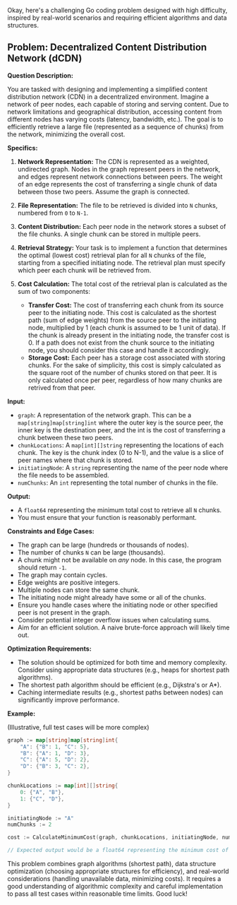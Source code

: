 Okay, here's a challenging Go coding problem designed with high difficulty, inspired by real-world scenarios and requiring efficient algorithms and data structures.

## Problem: Decentralized Content Distribution Network (dCDN)

**Question Description:**

You are tasked with designing and implementing a simplified content distribution network (CDN) in a decentralized environment.  Imagine a network of peer nodes, each capable of storing and serving content.  Due to network limitations and geographical distribution, accessing content from different nodes has varying costs (latency, bandwidth, etc.).  The goal is to efficiently retrieve a large file (represented as a sequence of chunks) from the network, minimizing the overall cost.

**Specifics:**

1.  **Network Representation:** The CDN is represented as a weighted, undirected graph. Nodes in the graph represent peers in the network, and edges represent network connections between peers.  The weight of an edge represents the cost of transferring a single chunk of data between those two peers.  Assume the graph is connected.

2.  **File Representation:** The file to be retrieved is divided into `N` chunks, numbered from `0` to `N-1`.

3.  **Content Distribution:** Each peer node in the network stores a subset of the file chunks. A single chunk can be stored in multiple peers.

4.  **Retrieval Strategy:** Your task is to implement a function that determines the optimal (lowest cost) retrieval plan for all `N` chunks of the file, starting from a specified initiating node. The retrieval plan must specify which peer each chunk will be retrieved from.

5.  **Cost Calculation:** The total cost of the retrieval plan is calculated as the sum of two components:
    *   **Transfer Cost:** The cost of transferring each chunk from its source peer to the initiating node. This cost is calculated as the shortest path (sum of edge weights) from the source peer to the initiating node, multiplied by 1 (each chunk is assumed to be 1 unit of data). If the chunk is already present in the initiating node, the transfer cost is 0. If a path does not exist from the chunk source to the initiating node, you should consider this case and handle it accordingly.
    *   **Storage Cost:** Each peer has a storage cost associated with storing chunks. For the sake of simplicity, this cost is simply calculated as the square root of the number of chunks stored on that peer. It is only calculated once per peer, regardless of how many chunks are retrived from that peer.

**Input:**

*   `graph`:  A representation of the network graph. This can be a `map[string]map[string]int` where the outer key is the source peer, the inner key is the destination peer, and the int is the cost of transferring a chunk between these two peers.
*   `chunkLocations`: A `map[int][]string` representing the locations of each chunk. The key is the chunk index (0 to N-1), and the value is a slice of peer names where that chunk is stored.
*   `initiatingNode`: A `string` representing the name of the peer node where the file needs to be assembled.
*   `numChunks`: An `int` representing the total number of chunks in the file.

**Output:**

*   A `float64` representing the minimum total cost to retrieve all `N` chunks.
*   You must ensure that your function is reasonably performant.

**Constraints and Edge Cases:**

*   The graph can be large (hundreds or thousands of nodes).
*   The number of chunks `N` can be large (thousands).
*   A chunk might not be available on *any* node.  In this case, the program should return `-1`.
*   The graph may contain cycles.
*   Edge weights are positive integers.
*   Multiple nodes can store the same chunk.
*   The initiating node might already have some or all of the chunks.
*   Ensure you handle cases where the initiating node or other specified peer is not present in the graph.
*   Consider potential integer overflow issues when calculating sums.
*   Aim for an efficient solution. A naive brute-force approach will likely time out.

**Optimization Requirements:**

*   The solution should be optimized for both time and memory complexity. Consider using appropriate data structures (e.g., heaps for shortest path algorithms).
*   The shortest path algorithm should be efficient (e.g., Dijkstra's or A\*).
*   Caching intermediate results (e.g., shortest paths between nodes) can significantly improve performance.

**Example:**

(Illustrative, full test cases will be more complex)

```go
graph := map[string]map[string]int{
    "A": {"B": 1, "C": 5},
    "B": {"A": 1, "D": 3},
    "C": {"A": 5, "D": 2},
    "D": {"B": 3, "C": 2},
}

chunkLocations := map[int][]string{
    0: {"A", "B"},
    1: {"C", "D"},
}

initiatingNode := "A"
numChunks := 2

cost := CalculateMinimumCost(graph, chunkLocations, initiatingNode, numChunks)

// Expected output would be a float64 representing the minimum cost of retriving chunks 0 and 1 at node A
```

This problem combines graph algorithms (shortest path), data structure optimization (choosing appropriate structures for efficiency), and real-world considerations (handling unavailable data, minimizing costs).  It requires a good understanding of algorithmic complexity and careful implementation to pass all test cases within reasonable time limits. Good luck!
